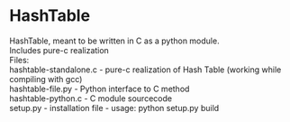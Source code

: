 # HashTable<br/>
HashTable, meant to be written in C as a python module.<br/>
Includes pure-c realization<br/>
Files:<br/>
hashtable-standalone.c - pure-c realization of Hash Table (working while compiling with gcc) <br/>
hashtable-file.py - Python interface to C method <br/>
hashtable-python.c - C module sourcecode <br/>
setup.py - installation file - usage: python setup.py build
